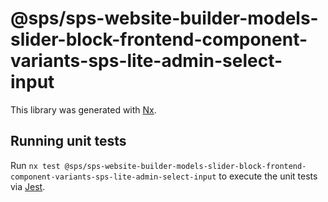# @sps/sps-website-builder-models-slider-block-frontend-component-variants-sps-lite-admin-select-input

This library was generated with [Nx](https://nx.dev).

## Running unit tests

Run `nx test @sps/sps-website-builder-models-slider-block-frontend-component-variants-sps-lite-admin-select-input` to execute the unit tests via [Jest](https://jestjs.io).
